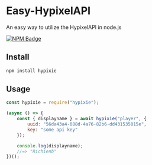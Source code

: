 # Easy-HypixelAPI
An easy way to utilize the HypixelAPI in node.js

[![NPM Badge](https://nodei.co/npm/hypixie.png)](https://npmjs.com/package/hypixie)

## Install

```sh
npm install hypixie
```

## Usage

```js
const hypixie = require("hypixie");

(async () => {
	const { displayname } = await hypixie("player", {
		uuid: "56da43a4-088d-4a76-82b6-dd431535015e",
		key: "some api key"
	});

	console.log(displayname);
	//=> "Richienb"
})();
```
